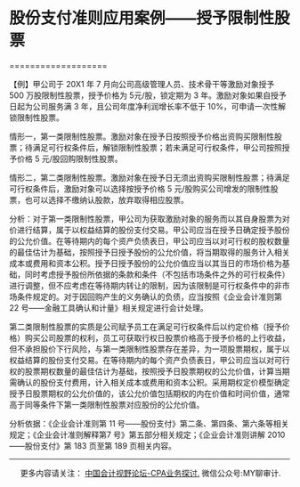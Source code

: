 ﻿# 股份支付准则应用案例——授予限制性股票
===================


【例】甲公司于 20X1 年 7 月向公司高级管理人员、技术骨干等激励对象授予 500 万股限制性股票，授予价格为 5元/股，锁定期为 3 年。激励对象如果自授予日起为公司服务满 3 年，且公司年度净利润增长率不低于 10%，可申请一次性解锁限制性股票。

情形一，第一类限制性股票。激励对象在授予日按照授予价格出资购买限制性股票；待满足可行权条件后，解锁限制性股票；若未满足可行权条件，甲公司按照授予价格 5 元/股回购限制性股票。

情形二，第二类限制性股票。激励对象在授予日无须出资购买限制性股票；待满足可行权条件后，激励对象可以选择按授予价格 5 元/股购买公司增发的限制性股票，也可以选择不缴纳认股款，放弃取得相应股票。

分析：对于第一类限制性股票，甲公司为获取激励对象的服务而以其自身股票为对价进行结算，属于以权益结算的股份支付交易。甲公司应当在授予日确定授予股份的公允价值。在等待期内的每个资产负债表日，甲公司应当以对可行权的股权数量的最佳估计为基础，按照授予日授予股份的公允价值，将当期取得的服务计入相关成本或费用和资本公积。授予日授予股份的公允价值应当以其当日的市场价格为基础，同时考虑授予股份所依据的条款和条件（不包括市场条件之外的可行权条件）进行调整，但不应考虑在等待期内转让的限制，因为该限制是可行权条件中的非市场条件规定的。对于因回购产生的义务确认的负债，应当按照《企业会计准则第 22 号——金融工具确认和计量》相关规定进行会计处理。

第二类限制性股票的实质是公司赋予员工在满足可行权条件后以约定价格（授予价格）购买公司股票的权利，员工可获取行权日股票价格高于授予价格的上行收益，但不承担股价下行风险，与第一类限制性股票存在差异，为一项股票期权，属于以权益结算的股份支付交易。在等待期内的每个资产负债表日，甲公司应当以对可行权的股票期权数量的最佳估计为基础，按照授予日股票期权的公允价值，计算当期需确认的股份支付费用，计入相关成本或费用和资本公积。采用期权定价模型确定授予日股票期权的公允价值的，该公允价值包括期权的内在价值和时间价值，通常高于同等条件下第一类限制性股票对应股份的公允价值。

分析依据：《企业会计准则第 11 号——股份支付》第二条、第四条、第六条等相关规定；《企业会计准则解释第7 号》第五部分相关规定；《企业会计准则讲解 2010——股份支付》第 183 页至第 189 页相关内容。

* * *

     更多内容请关注： [中国会计视野论坛-CPA业务探讨.](https://bbs.esnai.com/thread-5354530-1-3.html) 微信公众号:MY聊审计.